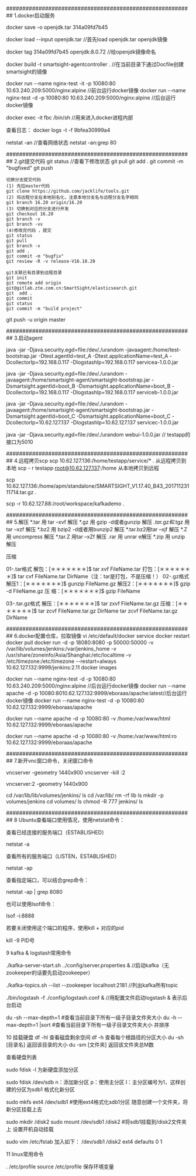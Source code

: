 ##########################################################
1.docker启动服务

docker save -o  openjdk.tar 314a09fd7b45 

docker load --input openjdk.tar     //首先load  openjdk.tar openjdk镜像

docker tag  314a09fd7b45  openjdk:8.0.72   //给openjdk镜像命名

docker build -t smartsight-agentcontroller .  //在当前目录下通过Docfile创建smartsight的镜像

docker run --name nginx-test -it -p 10080:80 10.63.240.209:5000/nginx:alpine //前台运行docker镜像
docker run --name nginx-test -d -p 10080:80 10.63.240.209:5000/nginx:alpine //后台运行docker镜像

docker exec -it fbc /bin/sh        //用来进入docker进程内部

查看日志： docker logs -t -f 9bfea30999a4
 
netstat -an                       //查看网络状态
netstat -an:grep 80   

##########################################################
2.git提交代码
    git status    //查看下修改状态
	git pull
	git add .
	git commit -m "bugfixed"
	git push
	
	切换分支提交代码
	(1) 先拉master代码
    git clone https://github.com/jacklife/tools.git
	(2) 将远程分支在本地别名化，注意本地分支名与远程分支名字相同
	git branch 16.20 origin/16.20
	(3) 切换到对应的分支进行开发
	git checkout 16.20
	git branch -v
	git branch -vv
	(4)修改完代码 ，提交
	git status
	git pull
	git branch -v
	git add .
	git commit -m "bugfix"
	git review -R -v release-V16.18.20
	
	git关联已有目录到远程目录
	git init
    git remote add origin git@gitlab.zte.com.cn:SmartSight/elasticsearch.git
    git  add .
    git commit
    git status
    git commit -m "build project"
   git push -u origin master

##########################################################
3.启动agent

java -jar  -Djava.security.egd=file:/dev/./urandom  -javaagent:/home/test-bootstrap.jar -Dtest.agentId=test_A -Dtest.applicationName=test_A -DcollectorIp=192.168.0.117 -DlogstashIp=192.168.0.117  servicea-1.0.0.jar

java -jar  -Djava.security.egd=file:/dev/./urandom -javaagent:/home/smartsight-agent/smartsight-bootstrap.jar -Dsmartsight.agentId=boot_B -Dsmartsight.applicationName=boot_B -DcollectorIp=192.168.0.117 -DlogstashIp=192.168.0.117  serviceb-1.0.0.jar

java -jar  -Djava.security.egd=file:/dev/./urandom -javaagent:/home/smartsight-agent/smartsight-bootstrap.jar -Dsmartsight.agentId=boot_C -Dsmartsight.applicationName=boot_C -DcollectorIp=10.62.127.137 -DlogstashIp=10.62.127.137  servicec-1.0.0.jar



java -jar -Djava.security.egd=file:/dev/./urandom   webui-1.0.0.jar
// testapp的接口为5010




##########################################################
4.远程拷贝scp
scp 10.62.127.136:/home/testapp/service/* .   从远程拷贝到本地
scp - r testapp root@10.62.127.137:/home      从本地拷贝到远程


scp 10.62.127.136:/home/apm/standalone/SMARTSIGHT_V1.17.40_B43_20171123111714.tar.gz .

scp -r 10.62.127.88:/root/workspace/kafkademo .



##########################################################
5.解压
*.tar 用 tar –xvf 解压
*.gz 用 gzip -d或者gunzip 解压
*.tar.gz和*.tgz 用 tar –xzf 解压
*.bz2 用 bzip2 -d或者用bunzip2 解压
*.tar.bz2用tar –xjf 解压
*.Z 用 uncompress 解压
*.tar.Z 用tar –xZf 解压
.rar 用 unrar e解压
*.zip 用 unzip 解压

压缩

01-.tar格式
解包：[＊＊＊＊＊＊＊]$ tar xvf FileName.tar
打包：[＊＊＊＊＊＊＊]$ tar cvf FileName.tar DirName（注：tar是打包，不是压缩！）
02-.gz格式
解压1：[＊＊＊＊＊＊＊]$ gunzip FileName.gz
解压2：[＊＊＊＊＊＊＊]$ gzip -d FileName.gz
压 缩：[＊＊＊＊＊＊＊]$ gzip FileName

03-.tar.gz格式
解压：[＊＊＊＊＊＊＊]$ tar zxvf FileName.tar.gz
压缩：[＊＊＊＊＊＊＊]$ tar zcvf FileName.tar.gz DirName
tar zcvf FileName.tar.gz DirName

##########################################################
6.docker配置仓库，拉取镜像
vi /etc/default/docker 
service docker restart
docker pull 
docker run -d -p 18080:8080 -p 50000:50000 -v /var/lib/volumes/jenkins:/var/jenkins_home -v /usr/share/zoneinfo/Asia/Shanghai:/etc/localtime -v /etc/timezone:/etc/timezone  --restart=always 10.62.127.132:9999/jenkins:2.11
docker images 

docker run --name nginx-test -d -p 10080:80 10.63.240.209:5000/nginx:alpine //后台运行docker镜像
docker run --name apache -d -p 10080:8010.62.127.132:9999/eboraas/apache:latest//后台运行docker镜像
docker run --name nginx-test -d -p 10080:80 10.62.127.132:9999/eboraas/apache

docker run --name apache -d -p 10080:80 -v /home:/var/www/html 10.62.127.132:9999/eboraas/apache

 docker run --name apache -d -p 10080:80 -v /home:/var/www/html:ro  10.62.127.132:9999/eboraas/apache
 
 ##########################################################
7.新开vnc窗口命令，关闭窗口命令

vncserver -geometry 1440x900
vncserver -kill :2


vncserver:2 -geometry 1440x900
 
cd /var/lib/lib/volumes/jenkins/
ls
cd /var/lib/
rm -rf lib
ls
mkdir -p volumes/jenkins
cd volumes/
ls
chmod -R 777 jenkins/
ls


##########################################################
8  Ubuntu查看端口使用情况，使用netstat命令：

查看已经连接的服务端口（ESTABLISHED）

netstat -a

查看所有的服务端口（LISTEN，ESTABLISHED）

netstat -ap

查看指定端口，可以结合grep命令：

netstat -ap | grep 8080

 也可以使用lsof命令：

lsof -i:8888

若要关闭使用这个端口的程序，使用kill + 对应的pid

kill -9 PID号

9  kafka   &    logstash常用命令

./kafka-server-start.sh ../config/server.properties &    //启动kafka（无zookeeper的话要先启动zookeeper）

./kafka-topics.sh --list --zookeeper localhost:2181     //列出kafka所有topic

./bin/logstash -f ./config/logstash.conf &     //用配置文件启动logstash   & 表示后台启动

du -sh --max-depth=1  #查看当前目录下所有一级子目录文件夹大小
du -h --max-depth=1 |sort    #查看当前目录下所有一级子目录文件夹大小 并排序

10 挂载硬盘
df -hl 查看磁盘剩余空间
df -h 查看每个根路径的分区大小
du -sh [目录名] 返回该目录的大小
du -sm [文件夹] 返回该文件夹总M数

查看硬盘列表

sudo fdisk -l
为新硬盘添加分区

sudo fdisk /dev/sdb 
n：添加新分区 
p：使用主分区 
l：主分区编号为1，这样创建的分区为sdb1
格式化新分区

sudo mkfs ext4 /dev/sdb1 #使用ext4格式化sdb1分区
随意创建一个文件夹，将新分区挂载上去

sudo mkdir /disk2 
sudo mount /dev/sdb1 /disk2 #将sdb1挂载到/disk2文件夹上
设置开机自动挂载

sudo vim /etc/fstab 
加入如下： 
/dev/sdb1 /disk2 ext4 defaults 0 1

11 linux常用命令

. /etc/profile
source /etc/profile  保存环境变量

